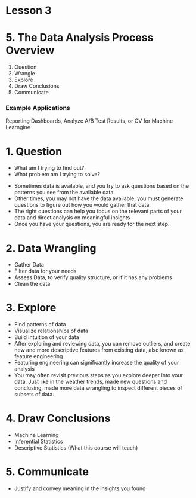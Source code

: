 # Lesson 3  
# 5. The Data Analysis Process Overview
 1. Question
 2. Wrangle 
 3. Explore
 4. Draw Conclusions
 5. Communicate

### Example Applications
Reporting Dashboards, Analyze A/B Test Results, or CV for Machine Learngine

# 1. Question
 * What am I trying to find out?
 * What problem am I trying to solve?
 - Sometimes data is available, and you try to ask questions based on the patterns you see from the available data.
 - Other times, you may not have the data available, you must generate questions to figure out how you would gather that data.
 - The right questions can help you focus on the relevant parts of your data and direct analysis on meaningful insights
 - Once you have your questions, you are ready for the next step. 
 
# 2. Data Wrangling
 * Gather Data
 * Filter data for your needs
 * Assess Data, to verify quality structure, or if it has any problems
 * Clean the data
 
# 3. Explore 
 * Find patterns of data
 * Visualize relationships of data
 * Build intuition of your data
 * After exploring and reviewing data, you can remove outliers, and create new and more descriptive features from existing data, also known as feature engineering
 * Featuring engineering can significantly increase the quality of your analysis
 * You may often revisit previous steps as you explore deeper into your data. Just like in the weather trends, made new questions and conclusing, made more data wrangling to inspect different pieces of subsets of data.
 
 # 4. Draw Conclusions
 
 
 - Machine Learning
 - Inferential Statistics
 - Descriptive Statistics (What this course will teach)
 
 # 5. Communicate
 * Justify and convey meaning in the insights you found